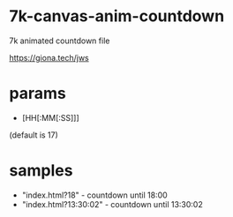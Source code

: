 # 7k-canvas-anim-countdown
7k animated countdown file

https://giona.tech/jws

# params
- [HH[:MM[:SS]]]
 
(default is 17)
 
# samples
 - "index.html?18" - countdown until 18:00
 - "index.html?13:30:02" - countdown until 13:30:02
